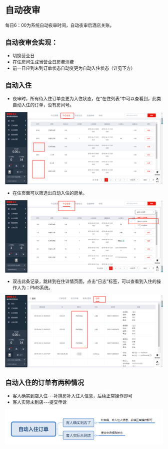 # 自动夜审

每日6：00为系统自动夜审时间，自动夜审后酒店关账。

## 自动夜审会实现：

* 切换营业日
* 在住房间生成当营业日房费消费
* 前一日应到未到订单状态自动变更为自动入住状态（详见下方）

## 自动入住

* 夜审时，所有待入住订单变更为入住状态，在“在住列表”中可以查看到，此类自动入住的订单，没有房间号。

![](../../../.gitbook/assets/image%20%28618%29.png)

* 在住页面可以筛选出自动入住的房单。

![](../../../.gitbook/assets/image%20%28590%29.png)

* 双击此条记录，跳转到在住详情页面，点击“日志”标签，可以查看到入住的操作人为：PMS系统。

![](../../../.gitbook/assets/image%20%28189%29.png)

## 自动入住的订单有两种情况

* 客人确实到店入住---补排房补入住人信息，后续正常操作即可
*  客人实际未到店---提交申诉

![](../../../.gitbook/assets/image%20%28313%29.png)

